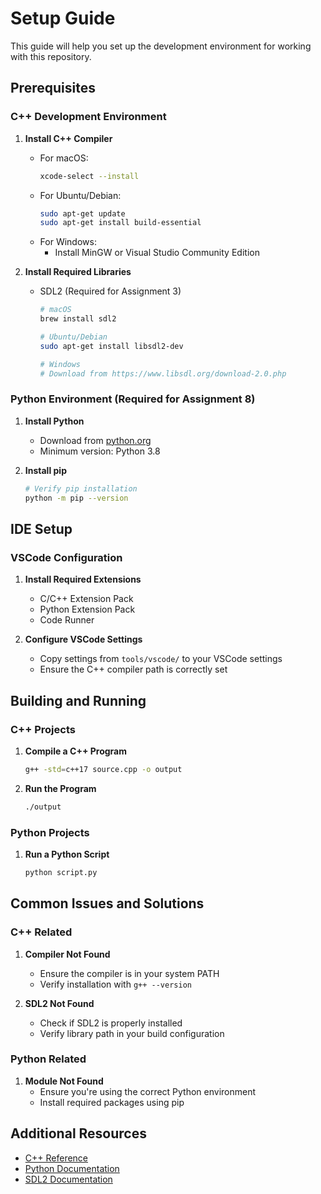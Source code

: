 # Setup Guide

This guide will help you set up the development environment for working with this repository.

## Prerequisites

### C++ Development Environment
1. **Install C++ Compiler**
   - For macOS:
     ```bash
     xcode-select --install
     ```
   - For Ubuntu/Debian:
     ```bash
     sudo apt-get update
     sudo apt-get install build-essential
     ```
   - For Windows:
     - Install MinGW or Visual Studio Community Edition

2. **Install Required Libraries**
   - SDL2 (Required for Assignment 3)
     ```bash
     # macOS
     brew install sdl2
     
     # Ubuntu/Debian
     sudo apt-get install libsdl2-dev
     
     # Windows
     # Download from https://www.libsdl.org/download-2.0.php
     ```

### Python Environment (Required for Assignment 8)
1. **Install Python**
   - Download from [python.org](https://www.python.org/downloads/)
   - Minimum version: Python 3.8

2. **Install pip**
   ```bash
   # Verify pip installation
   python -m pip --version
   ```

## IDE Setup

### VSCode Configuration
1. **Install Required Extensions**
   - C/C++ Extension Pack
   - Python Extension Pack
   - Code Runner

2. **Configure VSCode Settings**
   - Copy settings from `tools/vscode/` to your VSCode settings
   - Ensure the C++ compiler path is correctly set

## Building and Running

### C++ Projects
1. **Compile a C++ Program**
   ```bash
   g++ -std=c++17 source.cpp -o output
   ```

2. **Run the Program**
   ```bash
   ./output
   ```

### Python Projects
1. **Run a Python Script**
   ```bash
   python script.py
   ```

## Common Issues and Solutions

### C++ Related
1. **Compiler Not Found**
   - Ensure the compiler is in your system PATH
   - Verify installation with `g++ --version`

2. **SDL2 Not Found**
   - Check if SDL2 is properly installed
   - Verify library path in your build configuration

### Python Related
1. **Module Not Found**
   - Ensure you're using the correct Python environment
   - Install required packages using pip

## Additional Resources
- [C++ Reference](https://en.cppreference.com/)
- [Python Documentation](https://docs.python.org/3/)
- [SDL2 Documentation](https://wiki.libsdl.org/) 

